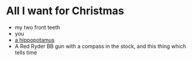 # All I want for Christmas
* my two front teeth
* you
* [a hippopotamus](http://dl.dropbox.com/u/73197268/Screenshots/h_ua.png)
* A Red Ryder BB gun with a compass in the stock, and this thing which tells time